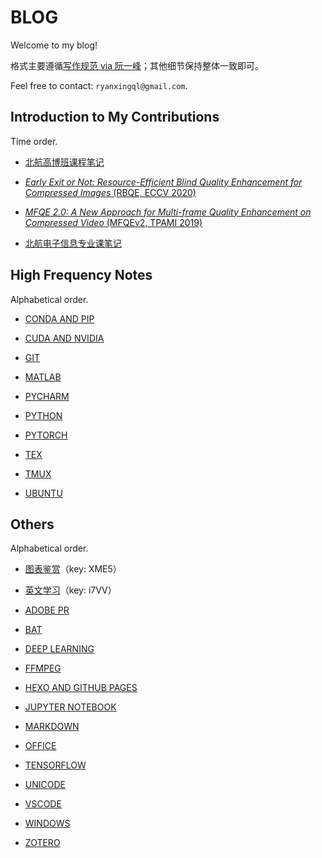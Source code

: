 # BLOG

Welcome to my blog!

格式主要遵循[写作规范 via 阮一峰](https://github.com/ruanyf/document-style-guide)；其他细节保持整体一致即可。

Feel free to contact: `ryanxingql@gmail.com`.

## Introduction to My Contributions

Time order.

- [北航高博班课程笔记](https://github.com/RyanXingQL/Blog/blob/main/posts/buaa_honors_graduate.md)

- [*Early Exit or Not: Resource-Efficient Blind Quality Enhancement for Compressed Images* (RBQE, ECCV 2020)](https://github.com/RyanXingQL/Blog/blob/main/posts/rbqe.md)

- [*MFQE 2.0: A New Approach for Multi-frame Quality Enhancement on Compressed Video* (MFQEv2, TPAMI 2019)](https://github.com/RyanXingQL/Blog/blob/main/posts/mfqev2.md)

- [北航电子信息专业课笔记](https://github.com/RyanXingQL/Blog/blob/main/posts/buaa_ee_undergraduate.md)

## High Frequency Notes

Alphabetical order.

- [CONDA AND PIP](https://github.com/RyanXingQL/Blog/blob/main/posts/conda-and-pip.md)

- [CUDA AND NVIDIA](https://github.com/RyanXingQL/Blog/blob/main/posts/cuda-and-nvidia.md)

- [GIT](https://github.com/RyanXingQL/Blog/blob/main/posts/git.md)

- [MATLAB](https://github.com/RyanXingQL/Blog/blob/main/posts/matlab.md)

- [PYCHARM](https://github.com/RyanXingQL/Blog/blob/main/posts/pycharm.md)

- [PYTHON](https://github.com/RyanXingQL/Blog/blob/main/posts/python.md)

- [PYTORCH](https://github.com/RyanXingQL/Blog/blob/main/posts/pytorch.md)

- [TEX](https://github.com/RyanXingQL/Blog/blob/main/posts/tex.md)

- [TMUX](https://github.com/RyanXingQL/Blog/blob/main/posts/tmux.md)

- [UBUNTU](https://github.com/RyanXingQL/Blog/blob/main/posts/ubuntu.md)

## Others

Alphabetical order.

- [图表鉴赏](https://mq1zrs2eey.feishu.cn/docs/doccnxX9Fhi3VeLDvtC1uXkyC0f?from=from_copylink)（key: XME5）

- [英文学习](https://mq1zrs2eey.feishu.cn/docs/doccnMQaNzEOpBZcf2o9F67M9Df)（key: i7VV）

- [ADOBE PR](https://github.com/RyanXingQL/Blog/blob/main/posts/adobe_premiere_pro.md)

- [BAT](https://github.com/RyanXingQL/Blog/blob/main/posts/bat.md)

- [DEEP LEARNING](https://github.com/RyanXingQL/Blog/blob/main/posts/deep-learning.md)

- [FFMPEG](https://github.com/RyanXingQL/Blog/blob/main/posts/ffmpeg.md)

- [HEXO AND GITHUB PAGES](https://github.com/RyanXingQL/Blog/blob/main/posts/hexo-and-github-pages.md)

- [JUPYTER NOTEBOOK](https://github.com/RyanXingQL/Blog/blob/main/posts/jupyter-notebook.md)

- [MARKDOWN](https://github.com/RyanXingQL/Blog/blob/main/posts/markdown.md)

- [OFFICE](https://github.com/RyanXingQL/Blog/blob/main/posts/office.md)

- [TENSORFLOW](https://github.com/RyanXingQL/Blog/blob/main/posts/tensorflow.md)

- [UNICODE](https://github.com/RyanXingQL/Blog/blob/main/posts/unicode.md)

- [VSCODE](https://github.com/RyanXingQL/Blog/blob/main/posts/vscode.md)

- [WINDOWS](https://github.com/RyanXingQL/Blog/blob/main/posts/windows.md)

- [ZOTERO](https://github.com/RyanXingQL/Blog/blob/main/posts/zotero.md)
